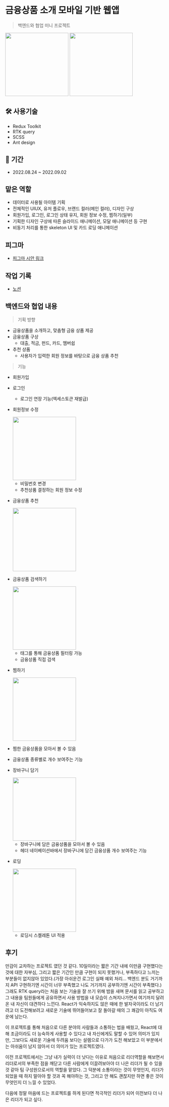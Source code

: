 # 금융상품 소개 모바일 기반 웹앱

> 백엔드와 협업 미니 프로젝트

<div style={{display: "flex"}}>
<image src="https://user-images.githubusercontent.com/90392240/190893467-8a03c0dd-f18f-4647-907a-d824c9c4c993.png" width="200" />
<image src="https://user-images.githubusercontent.com/90392240/190893398-72f70664-b5e5-4aa2-aca6-71393f7a5cfa.png" width="200"/>
</div>

## 🛠 사용기술

- Redux Toolkit
- RTK query
- SCSS
- Ant design

## 📅 기간

- 2022.08.24 ~ 2022.09.02

## 맡은 역할

- 데이터로 사용될 아이템 기획
- 전체적인 UIUX, 유저 플로우, 브랜드 컬러(메인 컬러), 디자인 구상
- 회원가입, 로그인, 로그인 상태 유지, 회원 정보 수정, 찜하기(일부)
- 기획한 디자인 구상에 따른 슬라이드 애니메이션, 모달 애니메이션 등 구현
- 비동기 처리를 통한 skeleton UI 및 카드 로딩 애니메이션

## 피그마

- [피그마 시안 링크](https://www.figma.com/file/dU8vLAjRevb7hmCLzblX4q?embed_host=notion&kind=&node-id=0%3A1&viewer=1)

## 작업 기록

- [노션](https://quickest-asterisk-75d.notion.site/Front-End-4f24f7a994094a8682951692c22e2d08)

## 백엔드와 협업 내용

> 기획 방향

- 금융상품을 소개하고, 맞춤형 금융 상품 제공
- 금융상품 구상
  - 대출, 적금, 펀드, 카드, 멤버쉽
- 추천 상품
  - 사용자가 입력한 회원 정보를 바탕으로 금융 상품 추천

> 기능

- 회원가입
- 로그인

  - 로그인 연장 기능(엑세스토큰 재발급)

- 회원정보 수정

  <image src="https://user-images.githubusercontent.com/90392240/190893576-ae9bab6a-f101-46be-ac4b-4d9d6faa6816.png" width="200" />

  - 비밀번호 변경
  - 추천상품 결정하는 회원 정보 수정

- 금융상품 추천

  <image src="https://user-images.githubusercontent.com/90392240/190893659-040f97c6-f775-4868-86ac-7612d6a9b001.png" width="200" />

- 금융상품 검색하기

  <image src="https://user-images.githubusercontent.com/90392240/190896210-87e45088-f1b9-4274-b3aa-ee43cb591351.gif" width="200" />

  - 태그를 통해 금융상품 필터링 가능
  - 금융상품 직접 검색

- 찜하기

  <image src="https://user-images.githubusercontent.com/90392240/190913655-365ea8b4-4d3e-4fde-b0bf-ba87e3601e41.gif" width="200" />

- 찜한 금융상품을 모아서 볼 수 있음
- 금융상품 종류별로 개수 보여주는 기능

- 장바구니 담기

  <image src="https://user-images.githubusercontent.com/90392240/190898852-3c185eaf-22ce-4738-b8a3-4f7376c87486.gif" width="200" />

  - 장바구니에 담은 금융상품을 모아서 볼 수 있음
  - 헤더 네이베이션바에서 장바구니에 담긴 금융상품 개수 보여주는 기능

- 로딩

  <image src="https://user-images.githubusercontent.com/90392240/190913802-1720bf4d-c725-4d6e-9da2-f880a4293ea2.gif" width="200" />

  - 로딩시 스켈레톤 UI 적용


## 후기

만감이 교차하는 프로젝트 였던 것 같다. 10일이라는 짧은 기간 내에 이만큼 구현했다는 것에 대한 자부심, 그리고 짧은 기간인 만큼 구현이 되지 못했거나, 부족하다고 느끼는 부분들이 없지않아 있었다.(가장 아쉬운건 로그인 실패 예외 처리... 백엔드 분도 거기까지 API 구현하기엔 시간이 너무 부족했고 나도 거기까지 공부하기엔 시간이 부족했다.) 그래도 RTK query라는 처음 보는 기술을 잘 쓰기 위해 밤을 새며 문서를 읽고 공부하고 그 내용을 팀원들에게 공유하면서 사용 방법을  내 모습이 스쳐지나가면서 여기까지 달려온 내 자신이 대견하다 느낀다. React가 익숙하지도 않은 때에 한 발자국이라도 더 남기려고 더 도전해보려고 새로운 기술에 뛰어들어보고 잘 돌아갈 때의 그 쾌감이 아직도 여운에 남는다.

이 프로젝트를 통해 처음으로 다른 분야의 사람들과 소통하는 법을 배웠고, React에 대해 조금이라도 더 능숙하게 사용할 수 있다고 내 자신에게도 말할 수 있어 의미가 있지만, 그보다도 새로운 기술에 두려움 보다는 설렘으로 다가가 도전 해보았고 이 부분에서는 아쉬움이 남지 않아서 더 의미가 있는 프로젝트였다.

이전 프로젝트에서는 그냥 내가 실력이 더 낫다는 이유로 처음으로 리더역할을 해보면서 리더로서의 부족한 점을 깨닫고 다른 사람에게 이끌려보아야 더 나은 리더가 될 수 있을 것 같아 팀 구성원으로서의 역할을 맡았다. 그 덕분에 소통이라는 것이 무엇인지, 리더가 되었을 때 하지 말아야 할 것과 꼭 해야하는 것, 그리고 안 해도 괜찮지만 하면 좋은 것이 무엇인지 더 느낄 수 있었다.

다음에 정말 마음에 드는 프로젝트를 하게 된다면 적극적인 리더가 되어 이전보다 더 나은 리더가 되고 싶다.
